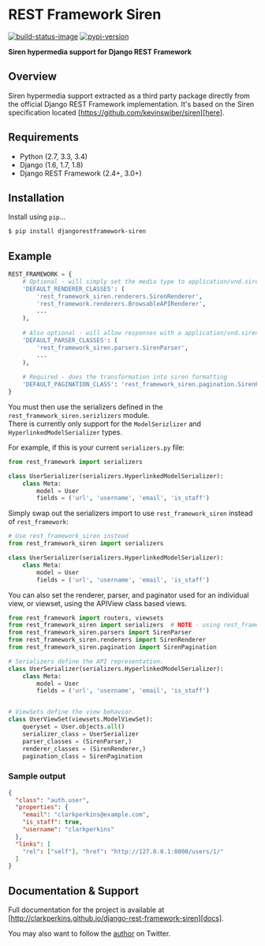 # REST Framework Siren

[![build-status-image]][travis]
[![pypi-version]][pypi]

**Siren hypermedia support for Django REST Framework**


## Overview

Siren hypermedia support extracted as a third party package directly from the official Django REST Framework implementation. It's based on the Siren specification located [https://github.com/kevinswiber/siren][here].

## Requirements

* Python (2.7, 3.3, 3.4)
* Django (1.6, 1.7, 1.8)
* Django REST Framework (2.4+, 3.0+)

## Installation

Install using `pip`...

```bash
$ pip install djangorestframework-siren
```

## Example

```python
REST_FRAMEWORK = {
    # Optional - will simply set the media type to application/vnd.siren+json
    'DEFAULT_RENDERER_CLASSES': (
        'rest_framework_siren.renderers.SirenRenderer',
        'rest_framework.renderers.BrowsableAPIRenderer',
        ...
    ),
    
    # Also optional - will allow responses with a application/vnd.siren+json media type
    'DEFAULT_PARSER_CLASSES': (
        'rest_framework_siren.parsers.SirenParser',
        ...
    ),
    
    # Required - does the transformation into siren formatting
    'DEFAULT_PAGINATION_CLASS': 'rest_framework_siren.pagination.SirenPagination',
}
```

You must then use the serializers defined in the `rest_framework_siren.serizlizers` module.  
There is currently only support for the `ModelSerizlizer` and `HyperlinkedModelSerializer` types.

For example, if this is your current `serializers.py` file:
```python
from rest_framework import serializers

class UserSerializer(serializers.HyperlinkedModelSerializer):
    class Meta:
        model = User
        fields = ('url', 'username', 'email', 'is_staff')
```

Simply swap out the serializers import to use `rest_framework_siren` instead of `rest_framework`:
```python
# Use rest_framework_siren instead
from rest_framework_siren import serializers

class UserSerializer(serializers.HyperlinkedModelSerializer):
    class Meta:
        model = User
        fields = ('url', 'username', 'email', 'is_staff')
```


You can also set the renderer, parser, and paginator used for an individual view, or viewset, using the APIView class based views.

```python
from rest_framework import routers, viewsets
from rest_framework_siren import serializers  # NOTE - using rest_framework_siren.serializers
from rest_framework_siren.parsers import SirenParser
from rest_framework_siren.renderers import SirenRenderer
from rest_framework_siren.pagination import SirenPagination

# Serializers define the API representation.
class UserSerializer(serializers.HyperlinkedModelSerializer):
    class Meta:
        model = User
        fields = ('url', 'username', 'email', 'is_staff')


# ViewSets define the view behavior.
class UserViewSet(viewsets.ModelViewSet):
    queryset = User.objects.all()
    serializer_class = UserSerializer
    parser_classes = (SirenParser,)
    renderer_classes = (SirenRenderer,)
    pagination_class = SirenPagination
```




### Sample output

```json
{
  "class": "auth.user",
  "properties": {
    "email": "clarkperkins@example.com",
    "is_staff": true,
    "username": "clarkperkins"
  },
  "links": [
    "rel": ["self"], "href": "http://127.0.0.1:8000/users/1/"
  ]
}
```

## Documentation & Support

Full documentation for the project is available at [http://clarkperkins.github.io/django-rest-framework-siren][docs].

You may also want to follow the [author][clarkperkins] on Twitter.


[build-status-image]: https://secure.travis-ci.org/clarkperkins/django-rest-framework-siren.svg?branch=master
[travis]: http://travis-ci.org/clarkperkins/django-rest-framework-siren?branch=master
[pypi-version]: https://img.shields.io/pypi/v/djangorestframework-siren.svg
[pypi]: https://pypi.python.org/pypi/djangorestframework-siren
[docs]: http://clarkperkins.github.io/django-rest-framework-siren
[clarkperkins]: https://twitter.com/rclarkperkins